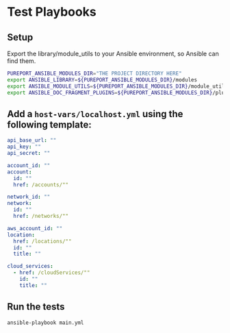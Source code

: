 # Test Playbooks

## Setup
Export the library/module_utils to your Ansible environment, so Ansible can find them.
```bash
PUREPORT_ANSIBLE_MODULES_DIR="THE PROJECT DIRECTORY HERE"
export ANSIBLE_LIBRARY=${PUREPORT_ANSIBLE_MODULES_DIR}/modules
export ANSIBLE_MODULE_UTILS=${PUREPORT_ANSIBLE_MODULES_DIR}/module_utils
export ANSIBLE_DOC_FRAGMENT_PLUGINS=${PUREPORT_ANSIBLE_MODULES_DIR}/plugins/doc_fragments
```

## Add a `host-vars/localhost.yml` using the following template:
```yaml
api_base_url: ""
api_key: ""
api_secret: ""

account_id: ""
account:
  id: ""
  href: /accounts/""

network_id: ""
network:
  id: ""
  href: /networks/""

aws_account_id: ""
location:
  href: /locations/""
  id: ""
  title: ""

cloud_services:
  - href: /cloudServices/""
    id: ""
    title: ""
```

## Run the tests
```bash
ansible-playbook main.yml
```


